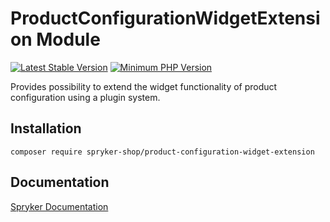 # ProductConfigurationWidgetExtension Module
[![Latest Stable Version](https://poser.pugx.org/spryker-shop/product-configuration-widget-extension/v/stable.svg)](https://packagist.org/packages/spryker-shop/product-configuration-widget-extension)
[![Minimum PHP Version](https://img.shields.io/badge/php-%3E%3D%208.3-8892BF.svg)](https://php.net/)

Provides possibility to extend the widget functionality of product configuration using a plugin system.

## Installation

```
composer require spryker-shop/product-configuration-widget-extension
```

## Documentation

[Spryker Documentation](https://docs.spryker.com)
